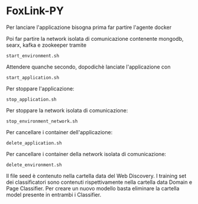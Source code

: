 # FoxLink-PY
Per lanciare l'applicazione bisogna prima far partire l'agente docker

Poi far partire la network isolata di comunicazione contenente mongodb, searx, kafka e zookeeper tramite

    start_environment.sh
Attendere quanche secondo, dopodichè lanciate l'applicazione con

    start_application.sh
    
Per stoppare l'applicazione:

    stop_application.sh
    
Per stoppare la network isolata di comunicazione:

    stop_environment_network.sh
    
Per cancellare i container dell'applicazione:

    delete_application.sh
    
Per cancellare i container della network isolata di comunicazione:

    delete_environment.sh

Il file seed è contenuto nella cartella data del Web Discovery. 
I training set dei classificatori sono contenuti rispettivamente nella cartella data Domain e Page Classifier.
Per creare un nuovo modello basta eliminare la cartella model presente in entrambi i Classifier.
